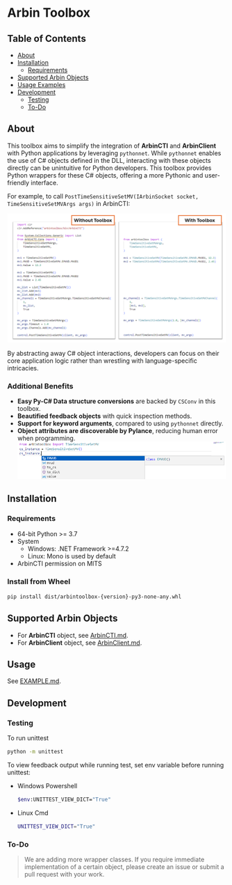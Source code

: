 # Arbin Toolbox
## Table of Contents
- [About](#about)
- [Installation](#installation)
    - [Requirements](#requirements)
- [Supported Arbin Objects](#supported-arbin-objects)
- [Usage Examples](#usage-examples)
- [Development](#Development)
    - [Testing](#testing)
    - [To-Do](#to-do)

## About
This toolbox aims to simplify the integration of **ArbinCTI** and **ArbinClient** with Python applications by leveraging `pythonnet`. While `pythonnet` enables the use of C# objects defined in the DLL, interacting with these objects directly can be unintuitive for Python developers. This toolbox provides Python wrappers for these C# objects, offering a more Pythonic and user-friendly interface.

For example, to call `PostTimeSensitiveSetMV(IArbinSocket socket, TimeSensitiveSetMVArgs args)` in ArbinCTI:

![](resource/compare.png)

By abstracting away C# object interactions, developers can focus on their core application logic rather than wrestling with language-specific intricacies.

### Additional Benefits
- **Easy Py-C# Data structure conversions** are backed by `CSConv` in this toolbox.
- **Beautified feedback objects** with quick inspection methods. 
- **Support for keyword arguments**, compared to using `pythonnet` directly.
- **Object attributes are discoverable by Pylance**, reducing human error when programming. \
    ![](resource/pylance.png)

## Installation
### Requirements
- 64-bit Python >= 3.7
- System
    - Windows: .NET Framework >=4.7.2
    - Linux: Mono is used by default
- ArbinCTI permission on MITS
### Install from Wheel
```bash
pip install dist/arbintoolbox-{version}-py3-none-any.whl
```

## Supported Arbin Objects
- For **ArbinCTI** object, see [ArbinCTI.md](arbintoolbox/src/arbincti/ArbinCTI.md).
- For **ArbinClient** object, see [ArbinClient.md](arbintoolbox/src/arbinclient/ArbinClient.md).

## Usage
See [EXAMPLE.md](EXAMPLE.md).

## Development
### Testing
To run unittest
```sh
python -m unittest
```

To view feedback output while running test, set env variable before running unittest:
- Windows Powershell
    ```sh
    $env:UNITTEST_VIEW_DICT="True"
    ```
- Linux Cmd
    ```sh
    UNITTEST_VIEW_DICT="True"
    ```

### To-Do
> We are adding more wrapper classes. If you require immediate implementation of a certain object, please create an issue or submit a pull request with your work.
